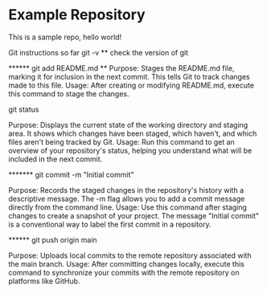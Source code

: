 # Example Repository
This is a sample repo, hello world!

Git instructions so far
git -v  ** check the version of git

****** git add README.md  ** Purpose: Stages the README.md file, marking it for inclusion in the next commit. This tells Git to track changes made to this file.
Usage: After creating or modifying README.md, execute this command to stage the changes.

git status

Purpose: Displays the current state of the working directory and staging area. It shows which changes have been staged, which haven't, and which files aren't being tracked by Git.
Usage: Run this command to get an overview of your repository's status, helping you understand what will be included in the next commit.


******* git commit -m "Initial commit"

Purpose: Records the staged changes in the repository's history with a descriptive message. The -m flag allows you to add a commit message directly from the command line.
Usage: Use this command after staging changes to create a snapshot of your project. The message "Initial commit" is a conventional way to label the first commit in a repository.



****** git push origin main

Purpose: Uploads local commits to the remote repository associated with the main branch.
Usage: After committing changes locally, execute this command to synchronize your commits with the remote repository on platforms like GitHub.